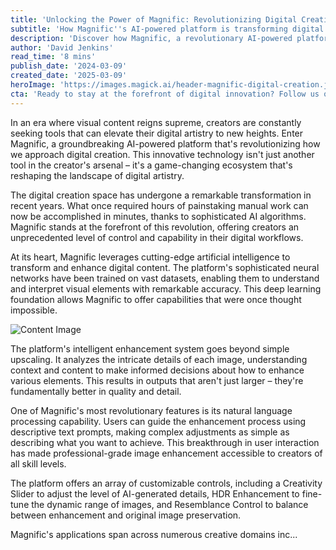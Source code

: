```yaml
---
title: 'Unlocking the Power of Magnific: Revolutionizing Digital Creations in 2024'
subtitle: 'How Magnific''s AI-powered platform is transforming digital artistry'
description: 'Discover how Magnific, a revolutionary AI-powered platform, is transforming digital creation through advanced neural networks, natural language processing, and intelligent enhancement capabilities. Learn about its impact across various creative fields and its role in shaping the future of digital artistry.'
author: 'David Jenkins'
read_time: '8 mins'
publish_date: '2024-03-09'
created_date: '2025-03-09'
heroImage: 'https://images.magick.ai/header-magnific-digital-creation.jpg'
cta: 'Ready to stay at the forefront of digital innovation? Follow us on LinkedIn for the latest updates on Magnific and other groundbreaking technologies reshaping the creative landscape.'
---
```


In an era where visual content reigns supreme, creators are constantly seeking tools that can elevate their digital artistry to new heights. Enter Magnific, a groundbreaking AI-powered platform that's revolutionizing how we approach digital creation. This innovative technology isn't just another tool in the creator's arsenal – it's a game-changing ecosystem that's reshaping the landscape of digital artistry.

The digital creation space has undergone a remarkable transformation in recent years. What once required hours of painstaking manual work can now be accomplished in minutes, thanks to sophisticated AI algorithms. Magnific stands at the forefront of this revolution, offering creators an unprecedented level of control and capability in their digital workflows.

At its heart, Magnific leverages cutting-edge artificial intelligence to transform and enhance digital content. The platform's sophisticated neural networks have been trained on vast datasets, enabling them to understand and interpret visual elements with remarkable accuracy. This deep learning foundation allows Magnific to offer capabilities that were once thought impossible.

![Content Image](https://i.magick.ai/digital_artistry_image_02.webp)

The platform's intelligent enhancement system goes beyond simple upscaling. It analyzes the intricate details of each image, understanding context and content to make informed decisions about how to enhance various elements. This results in outputs that aren't just larger – they're fundamentally better in quality and detail.

One of Magnific's most revolutionary features is its natural language processing capability. Users can guide the enhancement process using descriptive text prompts, making complex adjustments as simple as describing what you want to achieve. This breakthrough in user interaction has made professional-grade image enhancement accessible to creators of all skill levels.

The platform offers an array of customizable controls, including a Creativity Slider to adjust the level of AI-generated details, HDR Enhancement to fine-tune the dynamic range of images, and Resemblance Control to balance between enhancement and original image preservation.

Magnific's applications span across numerous creative domains inc...